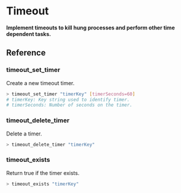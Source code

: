 # Timeout

**Implement timeouts to kill hung processes and perform other time dependent tasks.**



## Reference


### timeout_set_timer
Create a new timeout timer.
```bash
> timeout_set_timer "timerKey" [timerSeconds=60]
# timerKey: Key string used to identify timer.
# timerSeconds: Number of seconds on the timer.
```

### timeout_delete_timer
Delete a timer.
```bash
> timeout_delete_timer "timerKey"
```

### timeout_exists
Return true if the timer exists.
```bash
> timeout_exists "timerKey"
```

